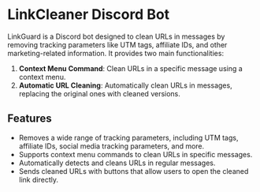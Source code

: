 # LinkCleaner Discord Bot

LinkGuard is a Discord bot designed to clean URLs in messages by removing tracking parameters like UTM tags, affiliate IDs, and other marketing-related information. It provides two main functionalities:
1. **Context Menu Command**: Clean URLs in a specific message using a context menu.
2. **Automatic URL Cleaning**: Automatically clean URLs in messages, replacing the original ones with cleaned versions.

## Features

- Removes a wide range of tracking parameters, including UTM tags, affiliate IDs, social media tracking parameters, and more.
- Supports context menu commands to clean URLs in specific messages.
- Automatically detects and cleans URLs in regular messages.
- Sends cleaned URLs with buttons that allow users to open the cleaned link directly.
